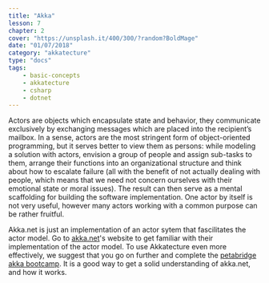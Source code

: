 ```yaml
---
title: "Akka"
lesson: 7
chapter: 2
cover: "https://unsplash.it/400/300/?random?BoldMage"
date: "01/07/2018"
category: "akkatecture"
type: "docs"
tags:
    - basic-concepts
    - akkatecture
    - csharp
    - dotnet
---
```

Actors are objects which encapsulate state and behavior, they communicate exclusively by exchanging messages which are placed into the recipient’s mailbox. In a sense, actors are the most stringent form of object-oriented programming, but it serves better to view them as persons: while modeling a solution with actors, envision a group of people and assign sub-tasks to them, arrange their functions into an organizational structure and think about how to escalate failure (all with the benefit of not actually dealing with people, which means that we need not concern ourselves with their emotional state or moral issues). The result can then serve as a mental scaffolding for building the software implementation. One actor by itself is not very useful, however many actors working with a common purpose can be rather fruitful.

Akka.net is just an implementation of an actor sytem that fascilitates the actor model. Go to [akka.net](https://getakka.net/)'s website to get familiar with their implementation of the actor model. To use Akkatecture even more effectively, we suggest that you go on further and complete the [petabridge akka bootcamp](https://github.com/petabridge/akka-bootcamp). It is a good way to get a solid understanding of akka.net, and how it works.